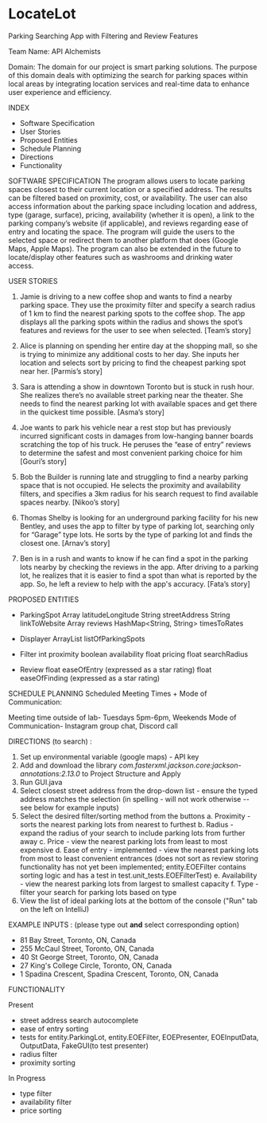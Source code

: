 # LocateLot

Parking Searching App with Filtering and Review Features

Team Name: API Alchemists

Domain:
The domain for our project is smart parking solutions. 
The purpose of this domain deals with optimizing the search for parking spaces 
within local areas by integrating location services and real-time data to 
enhance user experience and efficiency.

INDEX 
- Software Specification
- User Stories
- Proposed Entities
- Schedule Planning
- Directions
- Functionality


SOFTWARE SPECIFICATION
The program allows users to locate parking spaces closest to their current location or a specified address. The results can be filtered based on proximity, cost, or availability. The user can also access information about the parking space including location and address, type (garage, surface), pricing, availability (whether it is open), a link to the parking company’s website (if applicable), and reviews regarding ease of entry and locating the space. The program will guide the users to the selected space or redirect them to another platform that does (Google Maps, Apple Maps). The program can also be extended in the future to locate/display other features such as washrooms and drinking water access.


USER STORIES
1.	Jamie is driving to a new coffee shop and wants to find a nearby parking space. They use the proximity filter and specify a search radius of 1 km to find the nearest parking spots to the coffee shop. The app displays all the parking spots within the radius and shows the spot’s features and reviews for the user to see when selected. [Team’s story]

2.	Alice is planning on spending her entire day at the shopping mall, so she is trying to minimize any additional costs to her day. She inputs her location and selects sort by pricing to find the cheapest parking spot near her. [Parmis’s story]

3.	Sara is attending a show in downtown Toronto but is stuck in rush hour. She realizes there’s no available street parking near the theater. She needs to find the nearest parking lot with available spaces and get there in the quickest time possible. [Asma’s story]

4.	Joe wants to park his vehicle near a rest stop but has previously incurred significant costs in damages from low-hanging banner boards scratching the top of his truck. He peruses the “ease of entry” reviews to determine the safest and most convenient parking choice for him [Gouri’s story]

5.	Bob the Builder is running late and struggling to find a nearby parking space that is not occupied. He selects the proximity and availability filters, and specifies a 3km radius for his search request to find available spaces nearby. [Nikoo’s story]

6.	Thomas Shelby is looking for an underground parking facility for his new Bentley, and uses the app to filter by type of parking lot, searching only for “Garage” type lots. He sorts by the type of parking lot and finds the closest one. [Arnav’s story]

7.	Ben is in a rush and wants to know if he can find a spot in the parking lots nearby by checking the reviews in the app. After driving to a parking lot, he realizes that it is easier to find a spot than what is reported by the app. So, he left a review to help with the app's accuracy. [Fata’s story]


PROPOSED ENTITIES

-	ParkingSpot
     Array<float> latitudeLongitude
     String streetAddress
     String linkToWebsite
     Array<Review> reviews
     HashMap<String, String> timesToRates

-	Displayer
     ArrayList<ParkingSpot> listOfParkingSpots

-	Filter
     int proximity
     boolean availability
     float pricing
     float searchRadius

-	Review
     float easeOfEntry (expressed as a star rating)
     float easeOfFinding (expressed as a star rating)


SCHEDULE PLANNING
Scheduled Meeting Times + Mode of Communication:

Meeting time outside of lab- Tuesdays 5pm-6pm, Weekends
Mode of Communication- Instagram group chat, Discord call 

DIRECTIONS (to search) :
1. Set up environmental variable (google maps) - API key
2. Add and download the library *com.fasterxml.jackson.core:jackson-annotations:2.13.0* to Project Structure and Apply 
3. Run GUI.java 
4. Select closest street address from the drop-down list - ensure the typed address matches the selection (in spelling - will not work otherwise -- see below for example inputs)
5. Select the desired filter/sorting method from the buttons 
   a. Proximity - sorts the nearest parking lots from nearest to furthest
   b. Radius - expand the radius of your search to include parking lots from further away 
   c. Price - view the nearest parking lots from least to most expensive
   d. Ease of entry - implemented - view the nearest parking lots from most to least convenient entrances (does not sort as review storing functionality has not yet been implemented; entity.EOEFilter contains sorting logic and has a test in test.unit_tests.EOEFilterTest)
   e. Availability - view the nearest parking lots from largest to smallest capacity
   f. Type - filter your search for parking lots based on type
6. View the list of ideal parking lots at the bottom of the console ("Run" tab on the left on IntelliJ)

EXAMPLE INPUTS : (please type out **and** select corresponding option)
- 81 Bay Street, Toronto, ON, Canada
- 255 McCaul Street, Toronto, ON, Canada
- 40 St George Street, Toronto, ON, Canada
- 27 King's College Circle, Toronto, ON, Canada
- 1 Spadina Crescent, Spadina Crescent, Toronto, ON, Canada

FUNCTIONALITY

Present
* street address search autocomplete 
* ease of entry sorting
* tests for entity.ParkingLot, entity.EOEFilter, EOEPresenter, EOEInputData, OutputData, FakeGUI(to test presenter)
* radius filter
* proximity sorting
 
In Progress
* type filter 
* availability filter 
* price sorting 
